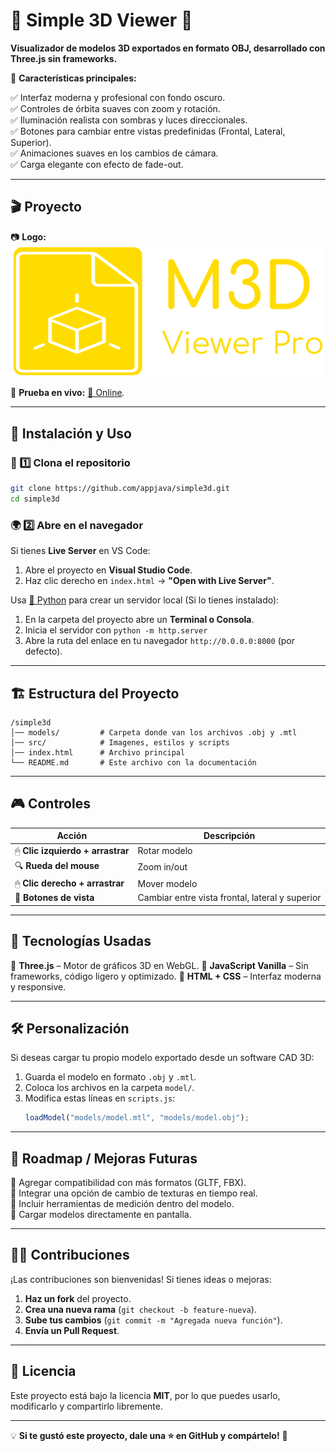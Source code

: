 # 🏡 Simple 3D Viewer 🚀

**Visualizador de modelos 3D exportados en formato OBJ, desarrollado con Three.js sin frameworks.**

📌 **Características principales:**

✅ Interfaz moderna y profesional con fondo oscuro.<br>
✅ Controles de órbita suaves con zoom y rotación.<br>
✅ Iluminación realista con sombras y luces direccionales.<br>
✅ Botones para cambiar entre vistas predefinidas (Frontal, Lateral, Superior).<br>
✅ Animaciones suaves en los cambios de cámara.<br>
✅ Carga elegante con efecto de fade-out.

---

## 🎬 **Proyecto**

📷 **Logo:**
![Simple 3D Viewer](https://raw.githubusercontent.com/appjava/simple3d/refs/heads/main/src/images/logo.png)

📌 **Prueba en vivo:** [🔗 Online](https://appjava.github.io/simple3d/)*.*

---

## 🚀 **Instalación y Uso**

### 🔧 1️⃣ **Clona el repositorio**

```bash
git clone https://github.com/appjava/simple3d.git
cd simple3d
```

### 🌍 2️⃣ **Abre en el navegador**

Si tienes **Live Server** en VS Code:

1. Abre el proyecto en **Visual Studio Code**.
2. Haz clic derecho en `index.html` → **"Open with Live Server"**.

Usa [🔗 Python](https://www.python.org/downloads/) para crear un servidor local (Si lo tienes instalado):

1. En la carpeta del proyecto abre un **Terminal o Consola**.
2. Inicia el servidor con `python -m http.server`
2. Abre la ruta del enlace en tu navegador `http://0.0.0.0:8000` (por defecto).

---

## 🏗 **Estructura del Proyecto**

```
/simple3d
│── models/         # Carpeta donde van los archivos .obj y .mtl
│── src/            # Imagenes, estilos y scripts 
│── index.html      # Archivo principal
└── README.md       # Este archivo con la documentación
```

---

## 🎮 **Controles**

| Acción                                | Descripción                                    |
| -------------------------------------- | ----------------------------------------------- |
| 🖱 **Clic izquierdo + arrastrar** | Rotar modelo                                    |
| 🔍 **Rueda del mouse**            | Zoom in/out                                     |
| 🖱 **Clic derecho + arrastrar**   | Mover modelo                                    |
| 🎯 **Botones de vista**           | Cambiar entre vista frontal, lateral y superior |

---

## 📌 **Tecnologías Usadas**

🔹 **Three.js** – Motor de gráficos 3D en WebGL.
🔹 **JavaScript Vanilla** – Sin frameworks, código ligero y optimizado.
🔹 **HTML + CSS** – Interfaz moderna y responsive.

---

## 🛠 **Personalización**

Si deseas cargar tu propio modelo exportado desde un software CAD 3D:

1. Guarda el modelo en formato `.obj` y `.mtl`.
2. Coloca los archivos en la carpeta `model/`.
3. Modifica estas líneas en `scripts.js`:
   ```js
   loadModel("models/model.mtl", "models/model.obj");
   ```

---

## 🎯 **Roadmap / Mejoras Futuras**

🔹 Agregar compatibilidad con más formatos (GLTF, FBX).<br>
🔹 Integrar una opción de cambio de texturas en tiempo real.<br>
🔹 Incluir herramientas de medición dentro del modelo.<br>
🔹 Cargar modelos directamente en pantalla.

---

## 👨‍💻 **Contribuciones**

¡Las contribuciones son bienvenidas! Si tienes ideas o mejoras:

1. **Haz un fork** del proyecto.
2. **Crea una nueva rama** (`git checkout -b feature-nueva`).
3. **Sube tus cambios** (`git commit -m "Agregada nueva función"`).
4. **Envía un Pull Request**.

---

## 📄 **Licencia**

Este proyecto está bajo la licencia **MIT**, por lo que puedes usarlo, modificarlo y compartirlo libremente.

---

💡 **Si te gustó este proyecto, dale una ⭐ en GitHub y compártelo!** 🚀
